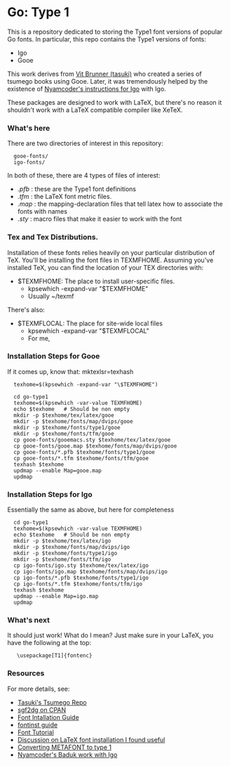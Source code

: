# Go: Type 1

This is a repository dedicated to storing the Type1 font versions of popular Go
fonts. In particular, this repo contains the Type1 versions of fonts:

  - Igo
  - Gooe

This work derives from [Vit Brunner (tasuki)](https://github.com/tasuk)
who created a series of tsumego books using Gooe. Later, it was tremendously
helped by the existence of [Nyamcoder's
instructions for Igo](https://github.com/nyamcoder/tex-src/blob/master/baduk/baduk.tex)
with Igo.

These packages are designed to work with LaTeX, but there's no reason it
shouldn't work with a LaTeX compatible compiler like XeTeX.

### What's here

There are two directories of interest in this repository:

      gooe-fonts/
      igo-fonts/

In both of these, there are 4 types of files of interest:

  - *.pfb* : these are the Type1 font definitions
  - *.tfm* : the LaTeX font metric files.
  - *.map* : the mapping-declaration files that tell latex how to associate the
    fonts with names
  - *.sty* : macro files that make it easier to work with the font

### Tex and Tex Distributions.

Installation of these fonts relies heavily on your particular distribution of TeX.
You'll be installing the font files in TEXMFHOME.  Assuming you've installed
TeX, you can find the location of your TEX directories with:

  - $TEXMFHOME: The place to install user-specific files.
    - kpsewhich -expand-var "\$TEXMFHOME"
    - Usually ~/texmf

There's also:

  - $TEXMFLOCAL: The place for site-wide local files
    - kpsewhich -expand-var "\$TEXMFLOCAL"
    - For me, 

### Installation Steps for Gooe
If it comes up, know that: mktexlsr=texhash

      texhome=$(kpsewhich -expand-var "\$TEXMFHOME")

      cd go-type1
      texhome=$(kpsewhich -var-value TEXMFHOME)
      echo $texhome   # Should be non empty
      mkdir -p $texhome/tex/latex/gooe
      mkdir -p $texhome/fonts/map/dvips/gooe
      mkdir -p $texhome/fonts/type1/gooe
      mkdir -p $texhome/fonts/tfm/gooe
      cp gooe-fonts/gooemacs.sty $texhome/tex/latex/gooe
      cp gooe-fonts/gooe.map $texhome/fonts/map/dvips/gooe
      cp gooe-fonts/*.pfb $texhome/fonts/type1/gooe
      cp gooe-fonts/*.tfm $texhome/fonts/tfm/gooe
      texhash $texhome
      updmap --enable Map=gooe.map
      updmap

### Installation Steps for Igo
Essentially the same as above, but here for completeness

      cd go-type1
      texhome=$(kpsewhich -var-value TEXMFHOME)
      echo $texhome   # Should be non empty
      mkdir -p $texhome/tex/latex/igo
      mkdir -p $texhome/fonts/map/dvips/igo
      mkdir -p $texhome/fonts/type1/igo
      mkdir -p $texhome/fonts/tfm/igo
      cp igo-fonts/igo.sty $texhome/tex/latex/igo
      cp igo-fonts/igo.map $texhome/fonts/map/dvips/igo
      cp igo-fonts/*.pfb $texhome/fonts/type1/igo
      cp igo-fonts/*.tfm $texhome/fonts/tfm/igo
      texhash $texhome
      updmap --enable Map=igo.map
      updmap

### What's next

It should just work! What do I mean? Just make sure in your LaTeX, you have the
following at the top:

       \usepackage[T1]{fontenc}


### Resources

For more details, see:

  - [Tasuki's Tsumego Repo](https://github.com/tasuk/tsumego)
  - [sgf2dg on CPAN](http://search.cpan.org/~reid/Games-Go-Sgf2Dg-4.211/sgf2dg)
  - [Font Intallation Guide](
    http://www.ctan.org/tex-archive/info/Type1fonts/fontinstallationguide/)
  - [fontinst guide](
    http://www.ctan.org/tex-archive/fonts/utilities/fontinst/doc/manual/)
  - [Font Tutorial](
    http://www.tug.org/mactex/fonts/fonttutorial-current.html)
  - [Discussion on LaTeX font installation I found useful](
    http://macosx-tex.576846.n2.nabble.com/font-install-July-6-td611560.html)
  - [Converting METAFONT to type 1](
    http://www.ntg.nl/eurotex/szabo.pdf)
  - [Nyamcoder's Baduk work with Igo](https://github.com/nyamcoder/tex-src/blob/master/baduk/baduk.tex)

